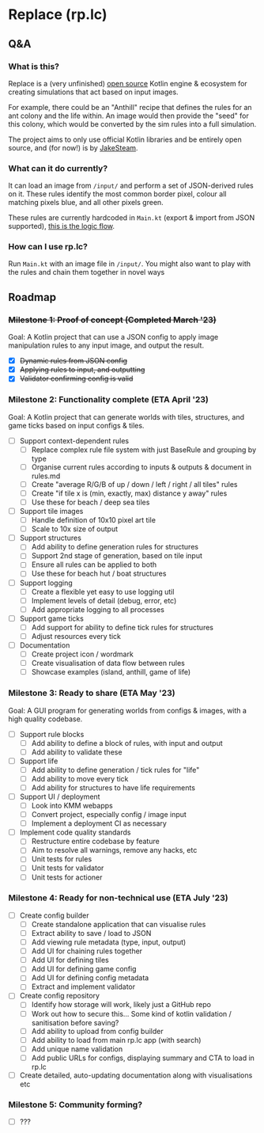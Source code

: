 # Replace (rp.lc)

## Q&A 

### What is this?

Replace is a (very unfinished) [open source](https://github.com/JakeSteam/rp.lc) Kotlin engine & ecosystem for creating simulations that act based on input images.

For example, there could be an "Anthill" recipe that defines the rules for an ant colony and the life within. An image would then provide the "seed" for this colony, which would be converted by the sim rules into a full simulation.

The project aims to only use official Kotlin libraries and be entirely open source, and (for now!) is by [JakeSteam](https://github.com/JakeSteam).

### What can it do currently?

It can load an image from `/input/` and perform a set of JSON-derived rules on it. These rules identify the most common border pixel, colour all matching pixels blue, and all other pixels green.

These rules are currently hardcoded in `Main.kt` (export & import from JSON supported), [this is the logic flow](/docs/exampleFlow.png).

### How can I use rp.lc?

Run `Main.kt` with an image file in `/input/`. You might also want to play with the rules and chain them together in novel ways

## Roadmap

### ~~Milestone 1: Proof of concept (Completed March '23)~~

Goal: A Kotlin project that can use a JSON config to apply image manipulation rules to any input image, and output the result.

- [x] ~~Dynamic rules from JSON config~~
- [x] ~~Applying rules to input, and outputting~~
- [x] ~~Validator confirming config is valid~~

### Milestone 2: Functionality complete (ETA April '23)

Goal: A Kotlin project that can generate worlds with tiles, structures, and game ticks based on input configs & tiles.

- [ ] Support context-dependent rules
  - [ ] Replace complex rule file system with just BaseRule and grouping by type
  - [ ] Organise current rules according to inputs & outputs & document in rules.md
  - [ ] Create "average R/G/B of up / down / left / right / all tiles" rules
  - [ ] Create "if tile x is (min, exactly, max) distance y away" rules
  - [ ] Use these for beach / deep sea tiles
- [ ] Support tile images
  - [ ] Handle definition of 10x10 pixel art tile
  - [ ] Scale to 10x size of output
- [ ] Support structures
  - [ ] Add ability to define generation rules for structures
  - [ ] Support 2nd stage of generation, based on tile input
  - [ ] Ensure all rules can be applied to both
  - [ ] Use these for beach hut / boat structures
- [ ] Support logging
  - [ ] Create a flexible yet easy to use logging util
  - [ ] Implement levels of detail (debug, error, etc)
  - [ ] Add appropriate logging to all processes
- [ ] Support game ticks
  - [ ] Add support for ability to define tick rules for structures
  - [ ] Adjust resources every tick 
- [ ] Documentation
  - [ ] Create project icon / wordmark
  - [ ] Create visualisation of data flow between rules
  - [ ] Showcase examples (island, anthill, game of life)

### Milestone 3: Ready to share (ETA May '23)

Goal: A GUI program for generating worlds from configs & images, with a high quality codebase.

- [ ] Support rule blocks
  - [ ] Add ability to define a block of rules, with input and output
  - [ ] Add ability to validate these
- [ ] Support life
  - [ ] Add ability to define generation / tick rules for "life"
  - [ ] Add ability to move every tick
  - [ ] Add ability for structures to have life requirements
- [ ] Support UI / deployment
  - [ ] Look into KMM webapps
  - [ ] Convert project, especially config / image input
  - [ ] Implement a deployment CI as necessary
- [ ] Implement code quality standards
  - [ ] Restructure entire codebase by feature
  - [ ] Aim to resolve all warnings, remove any hacks, etc
  - [ ] Unit tests for rules
  - [ ] Unit tests for validator
  - [ ] Unit tests for actioner

### Milestone 4: Ready for non-technical use (ETA July '23)

- [ ] Create config builder
  - [ ] Create standalone application that can visualise rules
  - [ ] Extract ability to save / load to JSON
  - [ ] Add viewing rule metadata (type, input, output)
  - [ ] Add UI for chaining rules together
  - [ ] Add UI for defining tiles
  - [ ] Add UI for defining game config
  - [ ] Add UI for defining config metadata
  - [ ] Extract and implement validator
- [ ] Create config repository
  - [ ] Identify how storage will work, likely just a GitHub repo
  - [ ] Work out how to secure this... Some kind of kotlin validation / sanitisation before saving?
  - [ ] Add ability to upload from config builder
  - [ ] Add ability to load from main rp.lc app (with search)
  - [ ] Add unique name validation
  - [ ] Add public URLs for configs, displaying summary and CTA to load in rp.lc
- [ ] Create detailed, auto-updating documentation along with visualisations etc

### Milestone 5: Community forming?

- [ ] ???